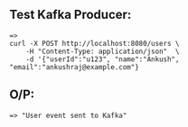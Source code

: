 ## Test Kafka Producer:
    =>
    curl -X POST http://localhost:8080/users \
        -H "Content-Type: application/json"  \
        -d '{"userId":"u123", "name":"Ankush", "email":"ankushraj@example.com"}


## O/P:
    => "User event sent to Kafka"

